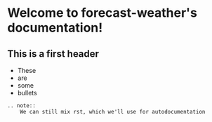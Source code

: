 # Welcome to forecast-weather's documentation!

## This is a first header

- These
- are
- some
- bullets


```eval_rst
.. note::
    We can still mix rst, which we'll use for autodocumentation
```